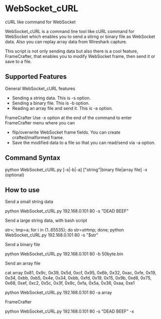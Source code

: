 # WebSocket_cURL
cURL like command for WebSocket

WebSocket_cURL is a command line tool like cURL command for WebSocket 
which enables you to send a stirng or binary file as WebSocket data. 
Also you can replay array data from Wireshark capture.

This script is not only sending data but also there is a cool feature, FrameCrafter, that 
enables you to modify WebSocket frame, then send it or save to a file.

Supported Features
------------------
General WebSocket_cURL features
* Sending a string data. This is -s option. 
* Sending a binary file. This is -b option.
* Reading an array file and send it. This is -a option.

FrameCrafter
Use -x option at the end of the command to enter FrameCrafter menu where you can
* flip/overwrite WebSocket frame fields. You can create crafted/malformed frame.
* Save the modified data to a file so that you can read/send via -a option.

Command Syntax 
--------------
python WebSocket_cURL.py <IP ADDRESS> <PORT> [-s|-b|-a] ["string"|binary file|array file] -x (optional)

How to use
-----------
Send a small string data

python WebSocket_cURL.py 192.168.0.101 80 -s "DEAD BEEF"

Send a large string data, with bash script

str=; tmp=a; for i in {1..65535}; do str=$str$tmp; done; python WebSocket_cURL.py 192.168.0.101 80 -s "$str"

Send a binary file

python WebSocket_cURL.py 192.168.0.101 80 -b 50byte.bin

Send an array file 

cat array
0x81, 0x9c, 0x39, 0x5d, 0xcf, 0x95, 0x6b, 0x32,
0xac, 0xfe, 0x19, 0x34, 0xbb, 0xb5, 0x4e, 0x34,
0xbb, 0xfd, 0x19, 0x15, 0x9b, 0xd8, 0x75, 0x68,
0xef, 0xc2, 0x5c, 0x3f, 0x9c, 0xfa, 0x5a, 0x36,
0xaa, 0xe1

python WebSocket_cURL.py 192.168.0.101 80 -a array
 
FrameCrafter

python WebSocket_cURL.py 192.168.0.101 80 -s "DEAD BEEF" -x
